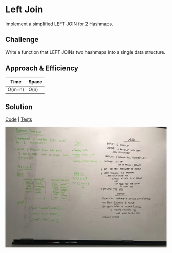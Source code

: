 # Left Join
Implement a simplified LEFT JOIN for 2 Hashmaps.

## Challenge
Write a function that LEFT JOINs two hashmaps into a single data structure.

## Approach & Efficiency


Time | Space
--- | ---
O(m+n) | O(n)

## Solution
[Code](../src/main/java/leftJoin/LeftJoin.java) | [Tests](../src/test/java/leftJoin/LeftJoinTest.java)

![White Board to Left Join Problem](../assets/leftJoin.jpg)
